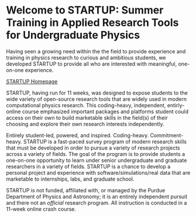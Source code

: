 # Welcome to STARTUP: Summer Training in Applied Research Tools for Undergraduate Physics

Having seen a growing need within the the field to provide experience and training in physics research to curious and ambitious students, we developed STARTUP to provide all who are interested with meaningful, one-on-one experience.

[STARTUP Homepage](https://sites.google.com/view/startup-purdue/home)

STARTUP, having run for 11 weeks, was designed to expose students to the wide variety of open-source research tools that are widely used in modern computational physics research. This coding-heavy, independent, entirly-online course emphasized important packages and platforms student could access on their own to build marketable skills in the field(s) of their choosing and explore their own research interests independently. 

Entirely student-led, powered, and inspired. Coding-heavy. Commitment-heavy. STARTUP is a fast-paced survey program of modern research skills that must be developed in order to pursue a variety of research projects across a variety of fields. The goal of the program is to provide students a one-on-one opportunity to learn under senior undergraduate and graduate researchers in a variety of fields. STARTUP is a chance to develop a personal project and experience with software/simulations/real data that are marketable to internships, labs, and graduate school. 

STARTUP is not funded, affiliated with, or managed by the Purdue Department of Physics and Astronomy; it is an entirely independent pursuit and there not an *official* research program. All instruction is conducted in a 11-week online crash course. 

